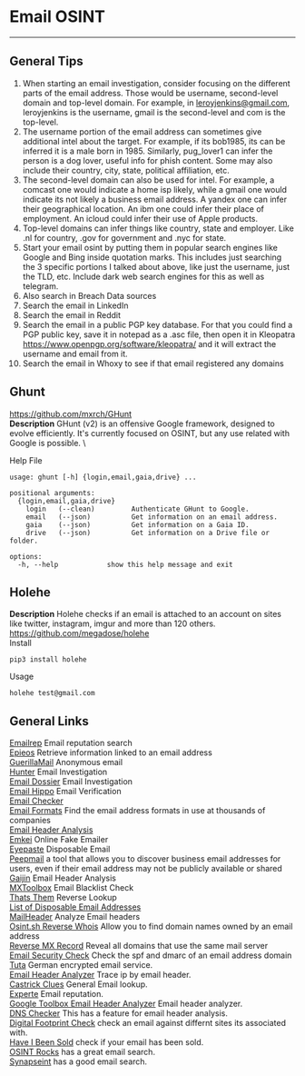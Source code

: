 # Email OSINT

***

## General Tips
1. When starting an email investigation, consider focusing on the different parts of the email address. Those would be username, second-level domain and top-level domain. For example, in leroyjenkins@gmail.com, leroyjenkins is the username, gmail is the second-level and com is the top-level.
2. The username portion of the email address can sometimes give additional intel about the target. For example, if its bob1985, its can be inferred it is a male born in 1985. Similarly, pug_lover1 can infer the person is a dog lover, useful info for phish content. Some may also include their country, city, state, political affiliation, etc.
3. The second-level domain can also be used for intel. For example, a comcast one would indicate a home isp likely, while a gmail one would indicate its not likely a business email address. A yandex one can infer their geographical location. An ibm one could infer their place of employment. An icloud could infer their use of Apple products.
4. Top-level domains can infer things like country, state and employer. Like .nl for country, .gov for government and .nyc for state.
5. Start your email osint by putting them in popular search engines like Google and Bing inside quotation marks. This includes just searching the 3 specific portions I talked about above, like just the username, just the TLD, etc. Include dark web search engines for this as well as telegram.
6. Also search in Breach Data sources
7. Search the email in LinkedIn
8. Search the email in Reddit
9. Search the email in a public PGP key database. For that you could find a PGP public key, save it in notepad as a .asc file, then open it in Kleopatra https://www.openpgp.org/software/kleopatra/ and it will extract the username and email from it.
10. Search the email in Whoxy to see if that email registered any domains

## Ghunt
https://github.com/mxrch/GHunt \
**Description** GHunt (v2) is an offensive Google framework, designed to evolve efficiently.
It's currently focused on OSINT, but any use related with Google is possible. \

Help File
```
usage: ghunt [-h] {login,email,gaia,drive} ...

positional arguments:
  {login,email,gaia,drive}
    login   (--clean)         Authenticate GHunt to Google.
    email   (--json)          Get information on an email address.
    gaia    (--json)          Get information on a Gaia ID.
    drive   (--json)          Get information on a Drive file or folder.

options:
  -h, --help            show this help message and exit
  ```

## Holehe
**Description** Holehe checks if an email is attached to an account on sites like twitter, instagram, imgur and more than 120 others. \
https://github.com/megadose/holehe \
Install
```
pip3 install holehe
```
Usage
```
holehe test@gmail.com
```

  
## General Links
[Emailrep](https://emailrep.io/) Email reputation search \
[Epieos](https://epieos.com) Retrieve information linked to an email address \
[GuerillaMail](https://www.guerrillamail.com) Anonymous email \
[Hunter](https://hunter.io) Email Investigation \
[Email Dossier](https://centralops.net/co/emaildossier.aspx) Email Investigation \
[Email Hippo](https://tools.emailhippo.com/) Email Verification \
[Email Checker](https://email-checker.net/) \
[Email Formats](https://www.email-format.com/) Find the email address formats in use at thousands of companies \
[Email Header Analysis](https://www.iptrackeronline.com/email-header-analysis.php) \
[Emkei](https://emkei.cz) Online Fake Emailer \
[Eyepaste](https://www.eyepaste.com) Disposable Email \
[Peepmail](https://samy.pl/peepmail) a tool that allows you to discover business email addresses for users, even if their email address may not be publicly available or shared \
[Gaijin](https://www.gaijin.at/en/tools/e-mail-header-analyzer) Email Header Analysis \
[MXToolbox](https://mxtoolbox.com/blacklists.aspx) Email Blacklist Check \
[Thats Them](https://thatsthem.com/reverse-email-lookup) Reverse Lookup \
[List of Disposable Email Addresses](https://github.com/disposable-email-domains/disposable-email-domains/blob/master/disposable_email_blocklist.conf) \
[MailHeader](https://mailheader.org/) Analyze Email headers \
[Osint.sh Reverse Whois](https://osint.sh/reversewhois/) Allow you to find domain names owned by an email address \
[Reverse MX Record](https://osint.sh/reversemx/) Reveal all domains that use the same mail server \
[Email Security Check](https://emailsecuritycheck.service.ncsc.gov.uk/check)  Check the spf and dmarc of an email address domain \
[Tuta](https://tuta.com) German encrypted email service. \
[Email Header Analyzer](https://iplocation.io/email-header-analyzer) Trace ip by email header. \
[Castrick Clues](https://castrickclues.com/) General Email lookup. \
[Experte](https://www.experte.com/email-verification) Email reputation. \
[Google Toolbox Email Header Analyzer](https://toolbox.googleapps.com/apps/messageheader/) Email header analyzer. \
[DNS Checker](https://toolbox.googleapps.com/apps/messageheader/) This has a feature for email header analysis. \
[Digital Footprint Check](https://www.digitalfootprintcheck.com/free-checker.html) check an email against differnt sites its associated with. \
[Have I Been Sold](https://haveibeensold.app) check if your email has been sold. \
[OSINT Rocks](https://osint.rocks) has a great email search. \
[Synapseint](https://synapsint.com) has a good email search.
